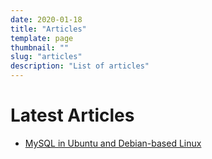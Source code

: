 ```yaml
---
date: 2020-01-18
title: "Articles"
template: page
thumbnail: ""
slug: "articles"
description: "List of articles"
---
```


# Latest Articles

- [MySQL in Ubuntu and Debian-based Linux](./mysql-in-ubuntu-and-debian-based-linux.html)
